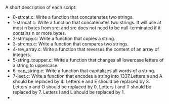 A short description of each script:
+ 0-strcat.c: Write a function that concatenates two strings.
+ 1-strncat.c: Write a function that concatenates two strings. It will use at most n bytes from src; and src does not need to be null-terminated if it contains n or more bytes.
+ 2-strncpy.c: Write a function that copies a string.
+ 3-strcmp.c: Write a function that compares two strings.
+ 4-rev_array.c: Write a function that reverses the content of an array of integers.
+ 5-string_toupper.c: Write a function that changes all lowercase letters of a string to uppercase.
+ 6-cap_string.c: Write a function that capitalizes all words of a string.
+ 7-leet.c: Write a function that encodes a string into 1337.Letters a and A should be replaced by 4. Letters e and E should be replaced by 3. Letters o and O should be replaced by 0. Letters t and T should be replaced by 7. Letters l and L should be replaced by 1.
+
